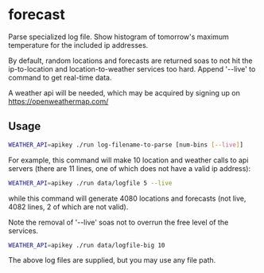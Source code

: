 # forecast

Parse specialized log file. Show histogram of tomorrow's maximum temperature
for the included ip addresses.

By default, random locations and forecasts are returned soas to not hit the ip-to-location and location-to-weather services too hard. Append '--live' to command to get real-time data.

A weather api will be needed, which may be acquired by signing up on https://openweathermap.com/

## Usage

```sh
WEATHER_API=apikey ./run log-filename-to-parse [num-bins [--live]]
```

For example, this command will make 10 location and weather calls to api servers (there are 11 lines, one of which does not have a valid ip address):
```sh
WEATHER_API=apikey ./run data/logfile 5 --live
```

while this command will generate 4080 locations and forecasts (not live, 4082 lines, 2 of which are not valid).

Note the removal of '--live' soas not to overrun the free level of the services.
```sh
WEATHER_API=apikey ./run data/logfile-big 10
```

The above log files are supplied, but you may use any file path.


